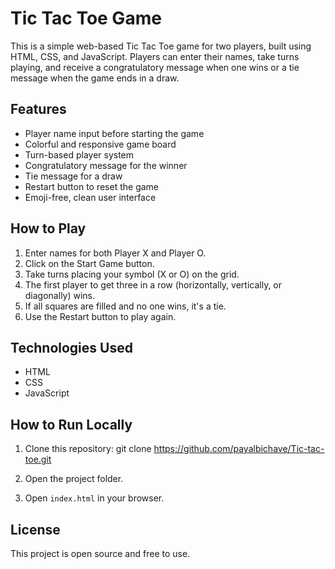 # Tic Tac Toe Game

This is a simple web-based Tic Tac Toe game for two players, built using HTML, CSS, and JavaScript. Players can enter their names, take turns playing, and receive a congratulatory message when one wins or a tie message when the game ends in a draw.

## Features

- Player name input before starting the game
- Colorful and responsive game board
- Turn-based player system
- Congratulatory message for the winner
- Tie message for a draw
- Restart button to reset the game
- Emoji-free, clean user interface

## How to Play

1. Enter names for both Player X and Player O.
2. Click on the Start Game button.
3. Take turns placing your symbol (X or O) on the grid.
4. The first player to get three in a row (horizontally, vertically, or diagonally) wins.
5. If all squares are filled and no one wins, it's a tie.
6. Use the Restart button to play again.

## Technologies Used

- HTML
- CSS
- JavaScript

## How to Run Locally

1. Clone this repository:
git clone https://github.com/payalbichave/Tic-tac-toe.git

2. Open the project folder.
3. Open `index.html` in your browser.

## License

This project is open source and free to use.
